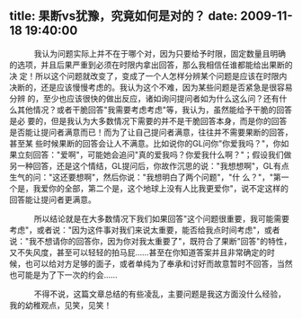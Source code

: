 title: 果断vs犹豫，究竟如何是对的？
date: 2009-11-18 19:40:00
---

 

    　　我认为问题实际上并不在于哪个对，因为只要给予时限，固定数量且明确的选项，并且后果严重到必须在时限内拿出回答，那么我相信任谁都能给出果断的决 定！所以这个问题就改变了，变成了一个人怎样分辨某个问题是应该在时限内决断的，还是应该慢慢考虑的。我认为这个不难，因为某些问题是否紧急是很容易分辨 的，至少也应该很快的做出反应，诸如询问提问者如为什么这么问？还有什么其他情况？或者干脆回答"我需要考虑考虑"等，我认为，虽然能给予干脆的回答是必 要的，但是我认为大多数情况下需要的并不是干脆回答本身，而是你的回答是否能让提问者满意而已！而为了让自己提问者满意，往往并不需要果断的回答，甚至某 些时候果断的回答会让人不满意。比如说你的GL问你"你爱我吗？"，你如果立刻回答："爱啊"，可能她会追问"真的爱我吗？你爱我什么啊？"；假设我们做 另一种回答，还是这个情结，GL提问后，你故作沉思的说："我想想啊"，GL有点生气的问："这还要想啊"，然后你说："我想明白了两个问题"，"什 么？"，"第一个是，我爱你的全部，第二个是，这个地球上没有人比我更爱你"，说不定这样的回答能让提问者更满意。

    　　所以结论就是在大多数情况下我们如果回答"这个问题很重要，我可能需要考虑"，或者说："因为这件事对我们来说太重要，能否给我点时间考虑"，或者 说："我不想请你的回答你，因为你对我太重要了"，既符合了果断"回答"的特性，又不失风度，甚至可以轻轻的拍马屁……甚至在你知道答案并且非常确定的时 候，也可以给对方足够的面子，或者单纯为了奉承和讨好而故意暂时不回答，当然也可能是为了下一次的约会……

    　　不得不说，这篇文章总结的有些凌乱，主要问题是我这方面没什么经验，我的幼稚观点，见笑，见笑！
 
